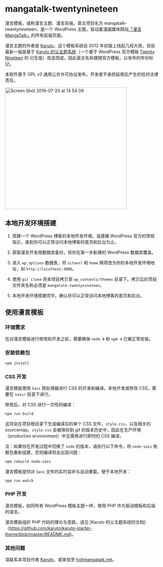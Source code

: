 # mangatalk-twentynineteen


漫言模板，或称漫言主题、漫言前端，英文项目名为 mangatalk-twentynineteen，是一个 WordPress 主题，驱动着漫画媒体网站[「漫言 MangaTalk」](http://mangatalk.net)的所有前端页面。

漫言主题的作者是 [Karuto](httsp://github.com/karuto)，这个模板系统自 2012 年初版上线起几经大改，目前最新一版是基于 [Karuto 的父主题系统](https://github.com/karuto/karuto-starter-theme)（一个基于 WordPress 官方模板 [Twenty Nineteen](https://wordpress.com/theme/twentynineteen) 的 衍生版）改造而成，因此英文名称跟随官方模板，以发布的年份标记。

本软件基于 GPL v3 通用公共许可协议发布，开发者不承担延用后产生的任何法律责任。


<img width="400" alt="Screen Shot 2019-07-20 at 14 54 09" src="https://user-images.githubusercontent.com/1095291/61584548-7140d480-aafe-11e9-9cc3-d8458b3624ad.png">

## 本地开发环境搭建

1. 搭建一个 WordPress 博客的本地开发环境。请遵循 WordPress 官方的常规指示，直到你可以正常访问本地博客的首页和后台为止。

2. 获取漫言开发用数据库备份，将你在第一步新建的 WordPress 数据库覆盖。

3. 进入 `wp_options` 数据表，将 `siteurl` 和 `home` 两项改为你的本地开发环境地址，如 `http://localhost:3000`。

4. 使用 `git clone` 将本项目拷贝至 `wp_contents/themes` 目录下。拷贝后的项目文件夹名称必须是 `mangatalk-twentynineteen`。

5. 本地开发环境搭建完毕。确认你可以正常访问本地博客的首页和后台。

## 使用漫言模板

### 环境需求

在对漫言模板进行修改和开发之前，需要确保 `node 8` 和 `npm 4` 已被正常安装。

### 安装依赖包

```bash
npm install
```

### CSS 开发

漫言模板使用 `Sass` 预处理器进行 CSS 的开发和编译。本地开发或修改 CSS，需要在 `sass/` 目录下进行。

修改后，对 CSS 进行一次性的编译：
```bash
npm run build
```

这将会在项目根目录下生成编译后的单个 CSS 文件，`style.css`，以及相关的 sourcemap。`style.css` 会被保存到 git 的版本历史中，因此在生产环境（production environment）中无需再进行即时的 CSS 编译。

注：如果你在开发过程中切换了 `node` 的版本，请执行以下命令，将 `node-sass` 依赖包重新组建，否则编译将会出现问题：
```bash
npm rebuild node-sass
```

漫言模板提供对 `Sass` 文件的实时监听与自动重载，便于本地开发：
```bash
npm run watch
```

### PHP 开发

漫言模板，如同所有 WordPress 模板主题一样，使用 PHP 作为驱动模板和后端的语言。

漫言模板组织 PHP 代码的理论与思路，请见 [Karuto 的父主题系统的文档]（https://github.com/karuto/karuto-starter-theme/blob/master/README.md)。

### 其他问题

请联系本项目作者 [Karuto](httsp://github.com/karuto)，或来信至 hi@mangatalk.net。
